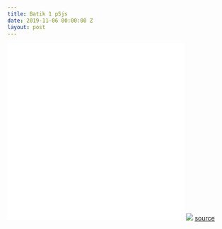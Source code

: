 ```yaml
---
title: Batik 1 p5js
date: 2019-11-06 00:00:00 Z
layout: post
---
```


<iframe width="400" height="400" src="{{site.url}}/blog/assets/em/sketch_3/index.html" frameborder="0">
</iframe>

<img src="{{site.baseurl}}/assets/em/sketch_3/3cc8d61f56c10b446037c2e116e01174.jpg">

<a href="https://github.com/amharfm{{site.baseurl}}/tree/master/assets/em/sketch_3">
	source
</a>